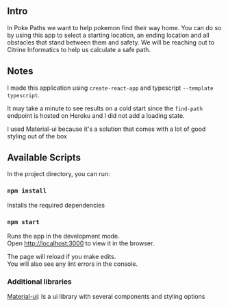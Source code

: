 ## Intro

In Poke Paths we want to help pokemon find their way home. You can do so by using this app to select a starting location, an ending location and all obstacles that stand between them and safety. We will be reaching out to Citrine Informatics to help us calculate a safe path.

## Notes

I made this application using `create-react-app` and typescript `--template typescript`.

It may take a minute to see results on a cold start since the `find-path` endpoint is hosted on Heroku and I did not add a loading state.

I used Material-ui because it's a solution that comes with a lot of good styling out of the box

## Available Scripts

In the project directory, you can run:

### `npm install`

Installs the required dependencies

### `npm start`

Runs the app in the development mode.<br />
Open [http://localhost:3000](http://localhost:3000) to view it in the browser.

The page will reload if you make edits.<br />
You will also see any lint errors in the console.

### Additional libraries

[Material-ui](https://material-ui.com/): Is a ui library with several components and styling options
